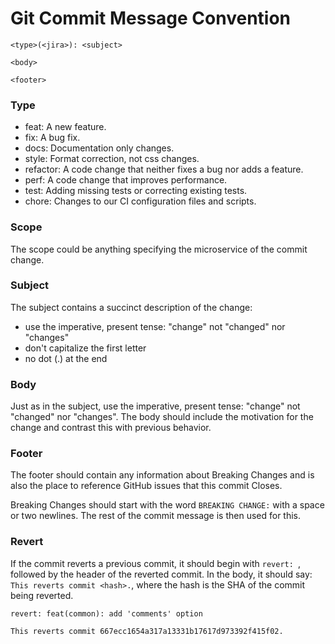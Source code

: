 # Git Commit Message Convention

```
<type>(<jira>): <subject>

<body>

<footer>
```

### Type

- feat: A new feature.
- fix: A bug fix.
- docs: Documentation only changes.
- style: Format correction, not css changes.
- refactor: A code change that neither fixes a bug nor adds a feature.
- perf: A code change that improves performance.
- test: Adding missing tests or correcting existing tests.
- chore: Changes to our CI configuration files and scripts.

### Scope

The scope could be anything specifying the microservice of the commit change.

### Subject

The subject contains a succinct description of the change:

- use the imperative, present tense: "change" not "changed" nor "changes"
- don't capitalize the first letter
- no dot (.) at the end

### Body

Just as in the subject, use the imperative, present tense: "change" not "changed" nor "changes". The body should include the motivation for the change and contrast this with previous behavior.

### Footer

The footer should contain any information about Breaking Changes and is also the place to reference GitHub issues that this commit Closes.

Breaking Changes should start with the word `BREAKING CHANGE:` with a space or two newlines. The rest of the commit message is then used for this.

### Revert

If the commit reverts a previous commit, it should begin with `revert: `, followed by the header of the reverted commit. In the body, it should say: `This reverts commit <hash>.`, where the hash is the SHA of the commit being reverted.

```
revert: feat(common): add 'comments' option

This reverts commit 667ecc1654a317a13331b17617d973392f415f02.
```
